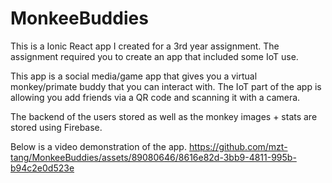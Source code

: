 # MonkeeBuddies

This is a Ionic React app I created for a 3rd year assignment. The assignment required you to create an app that included some IoT use.

This app is a social media/game app that gives you a virtual monkey/primate buddy that you can interact with.
The IoT part of the app is allowing you add friends via a QR code and scanning it with a camera.

The backend of the users stored as well as the monkey images + stats are stored using Firebase.

Below is a video demonstration of the app.
https://github.com/mzt-tang/MonkeeBuddies/assets/89080646/8616e82d-3bb9-4811-995b-b94c2e0d523e

